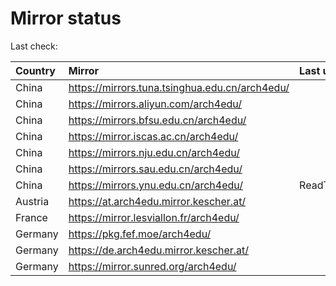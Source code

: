 <script src="./time.js"></script>
# Mirror status
Last check: <script type="text/javascript">localize(1681283777.940337);</script>

|Country|Mirror|Last update|
|:------|:-----|:----------|
|China|https://mirrors.tuna.tsinghua.edu.cn/arch4edu/|<script type="text/javascript">localize(1681237767);</script>|
|China|https://mirrors.aliyun.com/arch4edu/|<script type="text/javascript">localize(1681194647);</script>|
|China|https://mirrors.bfsu.edu.cn/arch4edu/|<script type="text/javascript">localize(1681237767);</script>|
|China|https://mirror.iscas.ac.cn/arch4edu/|<script type="text/javascript">localize(1681237767);</script>|
|China|https://mirrors.nju.edu.cn/arch4edu/|<script type="text/javascript">localize(1681194647);</script>|
|China|https://mirrors.sau.edu.cn/arch4edu/|<script type="text/javascript">localize(1673850842);</script>|
|China|https://mirrors.ynu.edu.cn/arch4edu/|ReadTimeout|
|Austria|https://at.arch4edu.mirror.kescher.at/|<script type="text/javascript">localize(1681237767);</script>|
|France|https://mirror.lesviallon.fr/arch4edu/|<script type="text/javascript">localize(1681237767);</script>|
|Germany|https://pkg.fef.moe/arch4edu/|<script type="text/javascript">localize(1681237767);</script>|
|Germany|https://de.arch4edu.mirror.kescher.at/|<script type="text/javascript">localize(1681237767);</script>|
|Germany|https://mirror.sunred.org/arch4edu/|<script type="text/javascript">localize(1681237767);</script>|

<script src="./tablefilter/tablefilter.js"></script>
<script src="./table.js"></script>